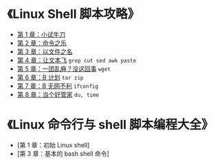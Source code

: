 # 《Linux Shell 脚本攻略》

- [第 1 章：小试牛刀](https://github.com/YangXiaoHei/Backend_Skills/blob/master/Ch___001.md) 
- [第 2 章：命令之乐](https://github.com/YangXiaoHei/Backend_Skills/blob/master/Ch___002.md)
- [第 3 章：以文件之名](https://github.com/YangXiaoHei/Backend_Skills/blob/master/Ch___003.md)
- [第 4 章：让文本飞](https://github.com/YangXiaoHei/Backend_Skills/blob/master/Ch___004.md) `grep cut sed awk paste`
- [第 5 章：一团乱麻？没这回事](https://github.com/YangXiaoHei/Backend_Skills/blob/master/Ch___005.md) `wget`
- [第 6 章：B 计划](https://github.com/YangXiaoHei/Backend_Skills/blob/master/Ch___006.md) `tar zip`
- [第 7 章：B 无网不利](https://github.com/YangXiaoHei/Backend_Skills/blob/master/Ch___007.md) `ifconfig`
- [第 8 章：当个好管家](https://github.com/YangXiaoHei/Backend_Skills/blob/master/Ch___008.md) `du, time`

# 《Linux 命令行与 shell 脚本编程大全》

- [第 1 章：初始 Linux shell]
- [第 3 章：基本的 bash shell 命令]

  
